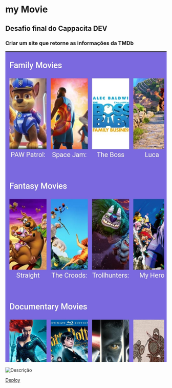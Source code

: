 # my Movie

## Desafio final do Cappacita DEV

### Criar um site que retorne as informações da TMDb



![Página inicial](/public/img/inicial.png?raw=true "Home")

![Descrição](/public/img/dexcricao.png?raw=true "Description")


[Deploy](https://app-my-movie.herokuapp.com/)

